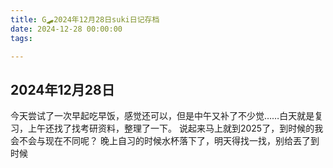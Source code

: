 ```yaml
---
title: G🛹2024年12月28日suki日记存档
date: 2024-12-28 00:00:00
tags:

---
```


## 2024年12月28日

今天尝试了一次早起吃早饭，感觉还可以，但是中午又补了不少觉……白天就是复习，上午还找了找考研资料，整理了一下。
说起来马上就到2025了，到时候的我会不会与现在不同呢？
晚上自习的时候水杯落下了，明天得找一找，别给丟了到时候
